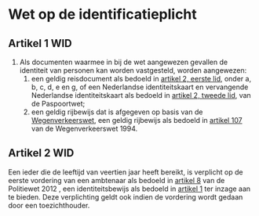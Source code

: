 # Wet op de identificatieplicht

## Artikel 1 WID

1. Als documenten waarmee in bij de wet aangewezen gevallen de identiteit van personen kan worden vastgesteld, worden aangewezen:
   1. een geldig reisdocument als bedoeld in [artikel 2, eerste lid](paspoortwet.md#artikel-2-ppw-soorten-reisdocumenten), onder a, b, c, d, e en g, of een Nederlandse identiteitskaart en vervangende Nederlandse identiteitskaart als bedoeld in [artikel 2, tweede lid](paspoortwet.md#artikel-2-ppw-soorten-reisdocumenten), van de Paspoortwet;
   2. een geldig rijbewijs dat is afgegeven op basis van de [Wegenverkeerswet](wegenverkeerswet-1994.md), een geldig rijbewijs als bedoeld in [artikel 107](wegenverkeerswet-1994.md) van de Wegenverkeerswet 1994.

## Artikel 2 WID

Een ieder die de leeftijd van veertien jaar heeft bereikt, is verplicht op de eerste vordering van een ambtenaar als bedoeld in [artikel 8](politiewet-2012.md#artikel-8-vorderen-inzage-identiteitsbewijs) van de Politiewet 2012 , een identiteitsbewijs als bedoeld in [artikel 1](#artikel-1) ter inzage aan te bieden. Deze verplichting geldt ook indien de vordering wordt gedaan door een toezichthouder.
